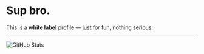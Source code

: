 # Sup bro.

This is a **white label** profile — just for fun, nothing serious.

---

![GitHub Stats](https://github-readme-stats.vercel.app/api?username=bxnefly&show_icons=true&theme=tokyonight)